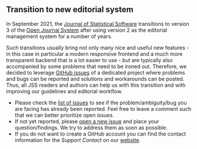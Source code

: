 ## Transition to new editorial system

In September 2021, the [Journal of Statistical Software][jss] transitions
to version 3 of the [Open Journal System][ojs] after using version 2 as
the editorial management system for a number of years.

Such transitions usually bring not only many nice and useful new
features - in this case in particular a modern responsive frontend
and a much more transparent backend that is a lot easier to use -
but are typically also accompanied by some problems that need to be
ironed out. Therefore, we decided to leverage [GitHub issues][issues]
of a dedicated project where problems and bugs can be reported and
solutions and workarounds can be posted. Thus, all JSS readers and
authors can help us with this transition and with improving our
guidelines and editorial workflow.

* Please check the [list of issues][issues] to see if the
    problem/ambiguity/bug you are facing has already been reported.
    Feel free to leave a comment such that we can better prioritize
    open issues.
* If not yet reported, please [open a new issue][new] and place your
    question/findings. We try to address them as soon as possible.
* If you do not want to create a GitHub account you can
    find the contact information for the _Support Contact_
    on our [website][reto].


[jss]: https://www.jstatsoft.org/
[ojs]: https://pkp.sfu.ca/ojs/
[github]: https://github.com
[issues]: https://github.com/retostauffer/ojstransition/issues
[new]: https://github.com/retostauffer/ojstransition/issues/new
[reto]: https://www.jstatsoft.org/about/contact
